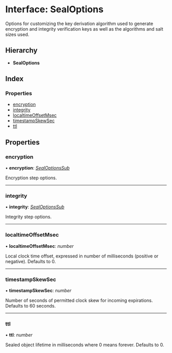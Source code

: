 
# Interface: SealOptions

Options for customizing the key derivation algorithm used to generate encryption and integrity verification keys as well as the algorithms and salt sizes used.

## Hierarchy

* **SealOptions**

## Index

### Properties

* [encryption](_iron_5_1_4_index_d_.sealoptions.md#encryption)
* [integrity](_iron_5_1_4_index_d_.sealoptions.md#integrity)
* [localtimeOffsetMsec](_iron_5_1_4_index_d_.sealoptions.md#localtimeoffsetmsec)
* [timestampSkewSec](_iron_5_1_4_index_d_.sealoptions.md#timestampskewsec)
* [ttl](_iron_5_1_4_index_d_.sealoptions.md#ttl)

## Properties

###  encryption

• **encryption**: *[SealOptionsSub](_iron_5_1_4_index_d_.sealoptionssub.md)*

Encryption step options.

___

###  integrity

• **integrity**: *[SealOptionsSub](_iron_5_1_4_index_d_.sealoptionssub.md)*

Integrity step options.

___

###  localtimeOffsetMsec

• **localtimeOffsetMsec**: *number*

Local clock time offset, expressed in number of milliseconds (positive or negative). Defaults to 0.

___

###  timestampSkewSec

• **timestampSkewSec**: *number*

Number of seconds of permitted clock skew for incoming expirations. Defaults to 60 seconds.

___

###  ttl

• **ttl**: *number*

Sealed object lifetime in milliseconds where 0 means forever. Defaults to 0.
